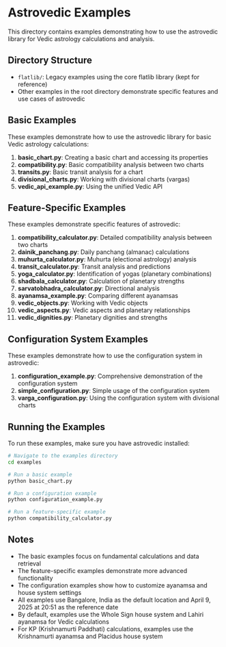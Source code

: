 # Astrovedic Examples

This directory contains examples demonstrating how to use the astrovedic library for Vedic astrology calculations and analysis.

## Directory Structure

- `flatlib/`: Legacy examples using the core flatlib library (kept for reference)
- Other examples in the root directory demonstrate specific features and use cases of astrovedic

## Basic Examples

These examples demonstrate how to use the astrovedic library for basic Vedic astrology calculations:

1. **basic_chart.py**: Creating a basic chart and accessing its properties
2. **compatibility.py**: Basic compatibility analysis between two charts
3. **transits.py**: Basic transit analysis for a chart
4. **divisional_charts.py**: Working with divisional charts (vargas)
5. **vedic_api_example.py**: Using the unified Vedic API

## Feature-Specific Examples

These examples demonstrate specific features of astrovedic:

1. **compatibility_calculator.py**: Detailed compatibility analysis between two charts
2. **dainik_panchang.py**: Daily panchang (almanac) calculations
3. **muhurta_calculator.py**: Muhurta (electional astrology) analysis
4. **transit_calculator.py**: Transit analysis and predictions
5. **yoga_calculator.py**: Identification of yogas (planetary combinations)
6. **shadbala_calculator.py**: Calculation of planetary strengths
7. **sarvatobhadra_calculator.py**: Directional analysis
8. **ayanamsa_example.py**: Comparing different ayanamsas
9. **vedic_objects.py**: Working with Vedic objects
10. **vedic_aspects.py**: Vedic aspects and planetary relationships
11. **vedic_dignities.py**: Planetary dignities and strengths

## Configuration System Examples

These examples demonstrate how to use the configuration system in astrovedic:

1. **configuration_example.py**: Comprehensive demonstration of the configuration system
2. **simple_configuration.py**: Simple usage of the configuration system
3. **varga_configuration.py**: Using the configuration system with divisional charts

## Running the Examples

To run these examples, make sure you have astrovedic installed:

```bash
# Navigate to the examples directory
cd examples

# Run a basic example
python basic_chart.py

# Run a configuration example
python configuration_example.py

# Run a feature-specific example
python compatibility_calculator.py
```

## Notes

- The basic examples focus on fundamental calculations and data retrieval
- The feature-specific examples demonstrate more advanced functionality
- The configuration examples show how to customize ayanamsa and house system settings
- All examples use Bangalore, India as the default location and April 9, 2025 at 20:51 as the reference date
- By default, examples use the Whole Sign house system and Lahiri ayanamsa for Vedic calculations
- For KP (Krishnamurti Paddhati) calculations, examples use the Krishnamurti ayanamsa and Placidus house system
